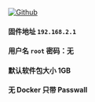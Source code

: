 [![Github](https://img.shields.io/badge/Release文件可在国内加速站下载-FC7C0D?logo=github&logoColor=fff&labelColor=000&style=for-the-badge)](https://wkdaily.cpolar.top/archives/1) 
#### 固件地址 `192.168.2.1`
#### 用户名 `root` 密码：无
#### 默认软件包大小 1GB 
#### 无 Docker 只带 Passwall
